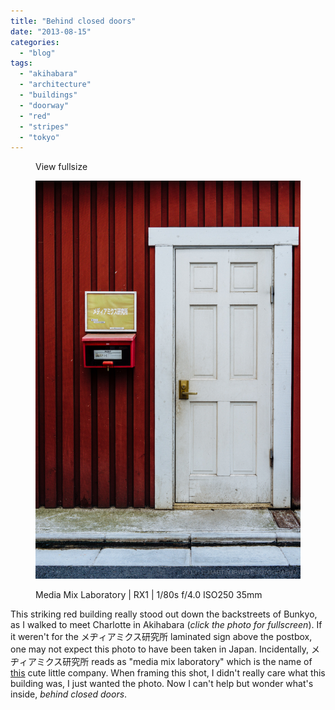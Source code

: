 ```yaml
---
title: "Behind closed doors"
date: "2013-08-15"
categories: 
  - "blog"
tags: 
  - "akihabara"
  - "architecture"
  - "buildings"
  - "doorway"
  - "red"
  - "stripes"
  - "tokyo"
---
```


<figure>

View fullsize

![Media Mix Laboratory | RX1 | 1/80s f/4.0 ISO250 35mm](/assets/images/eb570-20130814-_dsc0434.jpg)

<figcaption>



Media Mix Laboratory | RX1 | 1/80s f/4.0 ISO250 35mm





</figcaption>



</figure>

This striking red building really stood out down the backstreets of Bunkyo, as I walked to meet Charlotte in Akihabara (_click the photo for fullscreen_). If it weren't for the メヂィアミクス研究所 laminated sign above the postbox, one may not expect this photo to have been taken in Japan. Incidentally, メヂィアミクス研究所 reads as "media mix laboratory" which is the name of [this](http://www.mmlab.co.jp) cute little company. When framing this shot, I didn't really care what this building was, I just wanted the photo. Now I can't help but wonder what's inside, _behind closed doors_.

